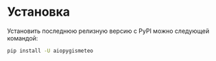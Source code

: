 # Установка

Установить последнюю релизную версию с PyPI можно следующей командой:

```bash
pip install -U aiopygismeteo
```
